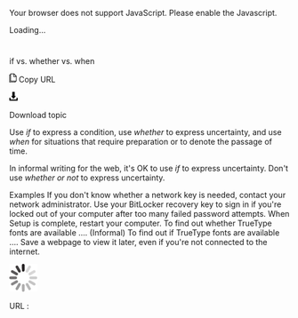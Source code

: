 Your browser does not support JavaScript. Please enable the Javascript.

Loading...

# 

if vs. whether vs. when

![Copy URL](if-vs-whether-vs-when_files/Copy.png)
Copy URL

![Download](if-vs-whether-vs-when_files/Download.png)

Download topic

Use *if* to express a condition, use *whether* to express uncertainty, and use *when* for situations that require preparation or to denote the passage of time.

In informal writing for the web, it's OK to use *if* to express uncertainty. Don't use *whether or not* to express uncertainty.

Examples
If you don't know whether a network key is needed, contact your network administrator.
Use your BitLocker recovery key to sign in if you're locked out of your computer after too many failed password attempts.
When Setup is complete, restart your computer. 
To find out whether TrueType fonts are available ….
(Informal) To find out if TrueType fonts are available ….
Save a webpage to view it later, even if you're not connected to the internet.

![In progress](if-vs-whether-vs-when_files/activity-large.gif)

URL :
